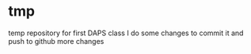 # tmp
temp repository for first DAPS class
I do some changes to commit it and push to github
more changes